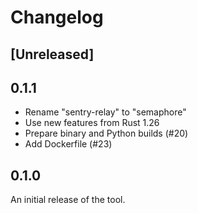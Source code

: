 # Changelog

## [Unreleased]

## 0.1.1

* Rename "sentry-relay" to "semaphore"
* Use new features from Rust 1.26
* Prepare binary and Python builds (#20)
* Add Dockerfile (#23)

## 0.1.0

An initial release of the tool.
